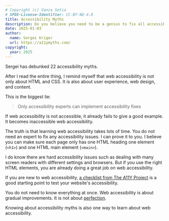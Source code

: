 ```yaml
---
# Copyright (c) Vanza Setia
# SPDX-License-Identifier: CC-BY-ND-4.0
title: Accessibility Myths
description: Do you believe you need to be a genius to fix all accessibility issues?
date: 2025-01-03
author:
  name: Sergei Kriger
  url: https://a11ymyths.com/
copyright:
  year: 2025
---
```


Sergei has debunked 22 accessibility myths.

After I read the entire thing, I remind myself that web accessibility is not only about HTML and CSS. It is also about user experience, web design, and content.

This is the biggest lie:

> Only accessibility experts can implement accessibility fixes

If web accessibility is not accessible, it already fails to give a good example. It becomes inaccessible web accessibility.

The truth is that learning web accessibility takes lots of time. You do not need an expert to fix any accessibility issues. I can prove it to you. I believe you can make sure each page only has one HTML heading one element (`<h1>`) and one HTML main element (`<main>`).

I do know there are hard accessibility issues such as dealing with many screen readers with different settings and browsers. But if you use the right HTML elements, you are already doing a great job on web accessibility.

If you are new to web accessibility, [a checklist from The A11Y Project](https://www.a11yproject.com/checklist/) is a good starting point to test your website's accessibility.

You do not need to know everything at once. Web accessibility is about gradual improvements. It is not about [perfection](/blog/inaccessible/).

Knowing about accessibility myths is also one way to learn about web accessibility.

